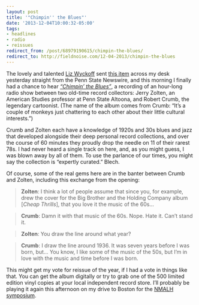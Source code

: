 ```yaml
---
layout: post 
title: '"Chimpin'' the Blues"' 
date: '2013-12-04T10:00:32-05:00' 
tags: 
- headlines 
- radio 
- reissues 
redirect_from: /post/68979190615/chimpin-the-blues/
redirect_to: http://fieldnoise.com/12-04-2013/chimpin-the-blues
--- 
```


The lovely and talented [Liz Wyckoff](https://twitter.com/elizwyckoff) sent [this item](http:/ews.psu.edu/story/295583/2013/11/25/arts-and-entertainment/decade-later-wpsu-radio-program-%E2%80%98chimpin%E2%80%99-blues%E2%80%99) across my desk yesterday straight from the Penn State Newswire, and this morning I finally had a chance to hear [*“Chimpin’ the Blues”*](http://www.amazon.com/Chimpin-Blues-Robert-Crumb-Zolten/dp/B00FR0P6Y8ef=sr_1_2?ie=UTF8&qid=1386005105&sr=8-2&keywords=chimpin+the+blues), a recording of an hour-long radio show between two old-time record collectors: Jerry Zolten, an American Studies professor at Penn State Altoona, and Robert Crumb, the legendary cartoonist. (The name of the album comes from Crumb: “It’s a couple of monkeys just chattering to each other about their little cultural interests.”)

Crumb and Zolten each have a knowledge of 1920s and 30s blues and jazz that developed alongside their deep personal record collections, and over the course of 60 minutes they proudly drop the needle on 11 of their rarest 78s. I had never heard a single track on here, and, as you might guess, I was blown away by all of them. To use the parlance of our times, you might say the collection is “expertly curated.” Blech.

Of course, some of the real gems here are in the banter between Crumb and Zolten, including this exchange from the opening:

> **Zolten**: I think a lot of people assume that since you, for example, drew the cover for the Big Brother and the Holding Company album [*Cheap Thrills*], that you love it the music of the 60s…  

> **Crumb**: Damn it with that music of the 60s. Nope. Hate it. Can’t stand it.  

> **Zolten**: You draw the line around what year?

> **Crumb**: I draw the line around 1936. It was seven years before I was born, but… You know, I like some of the music of the 50s, but I’m in love with the music and time before I was born.

This might get my vote for reissue of the year, if I had a vote in things like that. You can get the album digitally or try to grab one of the 500 limited edition vinyl copies at your local independent record store. I’ll probably be playing it again this afternoon on my drive to Boston for the [NMALH symposium](http://www.northeastern.eduulabmalh/).

